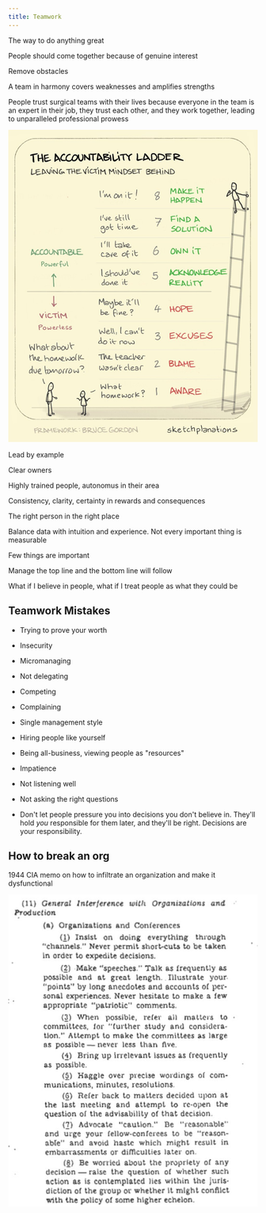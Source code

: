 ```yaml
---
title: Teamwork
---
```


The way to do anything great

People should come together because of genuine interest

Remove obstacles 

A team in harmony covers weaknesses and amplifies strengths

People trust surgical teams with their lives because everyone in the team is an expert in their job, they trust each other, and they work together, leading to unparalleled professional prowess

![](/assets/static/img/accountability-ladder.jpeg)


Lead by example 

Clear owners 

Highly trained people, autonomus in their area 

Consistency, clarity, certainty in rewards and consequences 

The right person in the right place

Balance data with intuition and experience. Not every important thing is measurable

Few things are important 

Manage the top line and the bottom line will follow 

What if I believe in people, what if I treat people as what they could be 


## Teamwork Mistakes 

- Trying to prove your worth
- Insecurity
- Micromanaging
- Not delegating
- Competing 
- Complaining

- Single management style
- Hiring people like yourself

- Being all-business, viewing people as "resources"

- Impatience
- Not listening well
- Not asking the right questions

- Don't let people pressure you into decisions you don't believe in. They'll hold _you_ responsible for them later, and they'll be right. Decisions are your responsibility.

## How to break an org 

1944 CIA memo on how to infiltrate an organization and make it dysfunctional

![](/assets/static/img/infiltrate.jpeg)